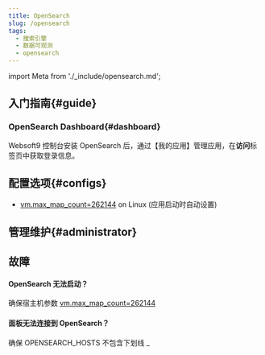 ```yaml
---
title: OpenSearch
slug: /opensearch
tags:
  - 搜索引擎
  - 数据可观测
  - opensearch
---
```


import Meta from './_include/opensearch.md';

<Meta name="meta" />

## 入门指南{#guide}

### OpenSearch Dashboard{#dashboard}

Websoft9 控制台安装 OpenSearch 后，通过【我的应用】管理应用，在**访问**标签页中获取登录信息。  

## 配置选项{#configs}

- [vm.max_map_count=262144](https://opensearch.org/docs/latest/opensearch/install/important-settings/) on Linux (应用启动时自动设置)

## 管理维护{#administrator}

## 故障

#### OpenSearch 无法启动？

确保宿主机参数 [vm.max_map_count=262144](https://opensearch.org/docs/latest/opensearch/install/important-settings/) 

#### 面板无法连接到 OpenSearch？

确保 OPENSEARCH_HOSTS 不包含下划线 _
